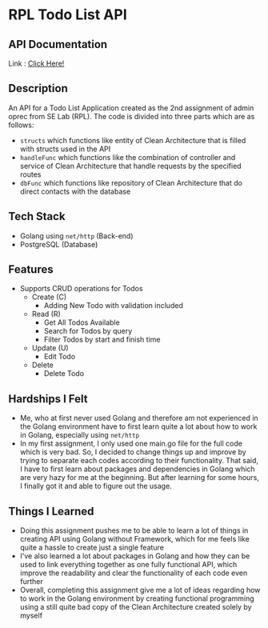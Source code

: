 # RPL Todo List API

## API Documentation
Link : [Click Here!](https://documenter.getpostman.com/view/25087235/2s93CNLsa9)

## Description
An API for a Todo List Application created as the 2nd assignment of admin oprec from SE Lab (RPL). The code is divided into three parts which are as follows:
- `structs` which functions like entity of Clean Architecture that is filled with structs used in the API
- `handleFunc` which functions like the combination of controller and service of Clean Architecture that handle requests by the specified routes
- `dbFunc` which functions like repository of Clean Architecture that do direct contacts with the database

## Tech Stack
- Golang using `net/http` (Back-end)
- PostgreSQL (Database)

## Features
- Supports CRUD operations for Todos
    - Create (C)
        - Adding New Todo with validation included
    - Read (R)
        - Get All Todos Available
        - Search for Todos by query
        - Filter Todos by start and finish time
    - Update (U)
        - Edit Todo
    - Delete
        - Delete Todo

## Hardships I Felt
- Me, who at first never used Golang and therefore am not experienced in the Golang environment have to first learn quite a lot about how to work in Golang, especially using `net/http`
- In my first assignment, I only used one main.go file for the full code which is very bad. So, I decided to change things up and improve by trying to separate each codes according to their functionality. That said, I have to first learn about packages and dependencies in Golang which are very hazy for me at the beginning. But after learning for some hours, I finally got it and able to figure out the usage.

## Things I Learned
- Doing this assignment pushes me to be able to learn a lot of things in creating API using Golang without Framework, which for me feels like quite a hassle to create just a single feature
- I've also learned a lot about packages in Golang and how they can be used to link everything together as one fully functional API, which improve the readability and clear the functionality of each code even further
- Overall, completing this assignment give me a lot of ideas regarding how to work in the Golang environment by creating functional programming using a still quite bad copy of the Clean Architecture created solely by myself